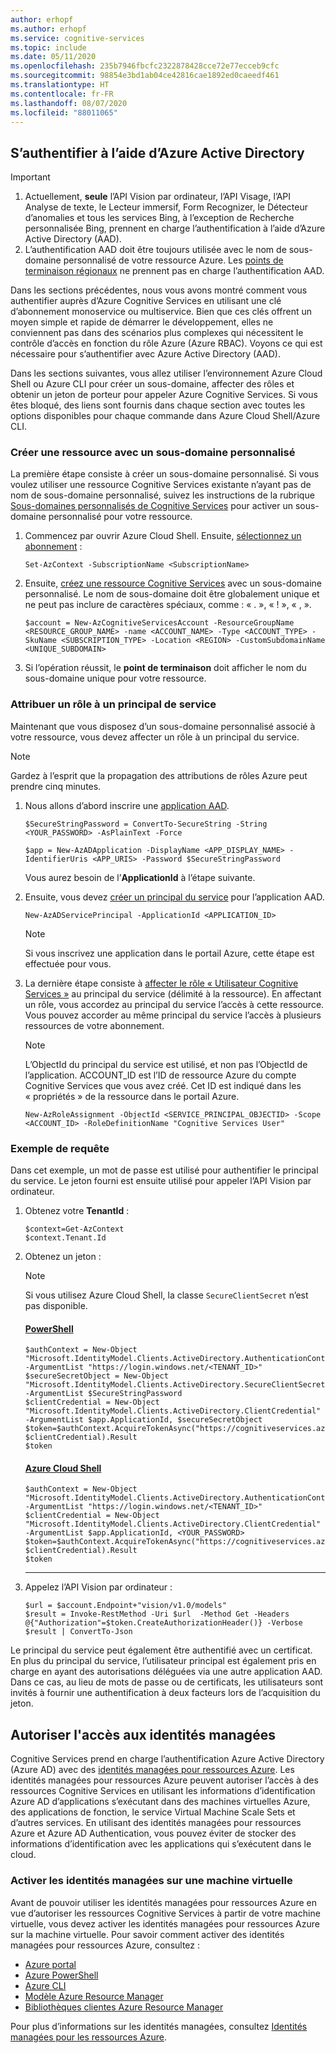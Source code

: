 ```yaml
---
author: erhopf
ms.author: erhopf
ms.service: cognitive-services
ms.topic: include
ms.date: 05/11/2020
ms.openlocfilehash: 235b7946fbcfc2322878428cce72e77ecceb9cfc
ms.sourcegitcommit: 98854e3bd1ab04ce42816cae1892ed0caeedf461
ms.translationtype: HT
ms.contentlocale: fr-FR
ms.lasthandoff: 08/07/2020
ms.locfileid: "88011065"
---
```

## <a name="authenticate-with-azure-active-directory"></a>S’authentifier à l’aide d’Azure Active Directory

> [!IMPORTANT]
> 1. Actuellement, **seule** l’API Vision par ordinateur, l’API Visage, l’API Analyse de texte, le Lecteur immersif, Form Recognizer, le Détecteur d’anomalies et tous les services Bing, à l’exception de Recherche personnalisée Bing, prennent en charge l’authentification à l’aide d’Azure Active Directory (AAD).
> 2. L’authentification AAD doit être toujours utilisée avec le nom de sous-domaine personnalisé de votre ressource Azure. Les [points de terminaison régionaux](https://docs.microsoft.com/azure/cognitive-services/cognitive-services-custom-subdomains#is-there-a-list-of-regional-endpoints) ne prennent pas en charge l’authentification AAD.

Dans les sections précédentes, nous vous avons montré comment vous authentifier auprès d’Azure Cognitive Services en utilisant une clé d’abonnement monoservice ou multiservice. Bien que ces clés offrent un moyen simple et rapide de démarrer le développement, elles ne conviennent pas dans des scénarios plus complexes qui nécessitent le contrôle d’accès en fonction du rôle Azure (Azure RBAC). Voyons ce qui est nécessaire pour s’authentifier avec Azure Active Directory (AAD).

Dans les sections suivantes, vous allez utiliser l’environnement Azure Cloud Shell ou Azure CLI pour créer un sous-domaine, affecter des rôles et obtenir un jeton de porteur pour appeler Azure Cognitive Services. Si vous êtes bloqué, des liens sont fournis dans chaque section avec toutes les options disponibles pour chaque commande dans Azure Cloud Shell/Azure CLI.

### <a name="create-a-resource-with-a-custom-subdomain"></a>Créer une ressource avec un sous-domaine personnalisé

La première étape consiste à créer un sous-domaine personnalisé. Si vous voulez utiliser une ressource Cognitive Services existante n’ayant pas de nom de sous-domaine personnalisé, suivez les instructions de la rubrique [Sous-domaines personnalisés de Cognitive Services](https://docs.microsoft.com/azure/cognitive-services/cognitive-services-custom-subdomains#how-does-this-impact-existing-resources) pour activer un sous-domaine personnalisé pour votre ressource.

1. Commencez par ouvrir Azure Cloud Shell. Ensuite, [sélectionnez un abonnement](https://docs.microsoft.com/powershell/module/az.accounts/set-azcontext?view=azps-3.3.0) :

   ```powershell-interactive
   Set-AzContext -SubscriptionName <SubscriptionName>
   ```

2. Ensuite, [créez une ressource Cognitive Services](https://docs.microsoft.com/powershell/module/az.cognitiveservices/new-azcognitiveservicesaccount?view=azps-1.8.0) avec un sous-domaine personnalisé. Le nom de sous-domaine doit être globalement unique et ne peut pas inclure de caractères spéciaux, comme : « . », « ! », « , ».

   ```powershell-interactive
   $account = New-AzCognitiveServicesAccount -ResourceGroupName <RESOURCE_GROUP_NAME> -name <ACCOUNT_NAME> -Type <ACCOUNT_TYPE> -SkuName <SUBSCRIPTION_TYPE> -Location <REGION> -CustomSubdomainName <UNIQUE_SUBDOMAIN>
   ```

3. Si l’opération réussit, le **point de terminaison** doit afficher le nom du sous-domaine unique pour votre ressource.


### <a name="assign-a-role-to-a-service-principal"></a>Attribuer un rôle à un principal de service

Maintenant que vous disposez d’un sous-domaine personnalisé associé à votre ressource, vous devez affecter un rôle à un principal du service.

> [!NOTE]
> Gardez à l’esprit que la propagation des attributions de rôles Azure peut prendre cinq minutes.

1. Nous allons d’abord inscrire une [application AAD](https://docs.microsoft.com/powershell/module/Az.Resources/New-AzADApplication?view=azps-1.8.0).

   ```powershell-interactive
   $SecureStringPassword = ConvertTo-SecureString -String <YOUR_PASSWORD> -AsPlainText -Force

   $app = New-AzADApplication -DisplayName <APP_DISPLAY_NAME> -IdentifierUris <APP_URIS> -Password $SecureStringPassword
   ```

   Vous aurez besoin de l’**ApplicationId** à l’étape suivante.

2. Ensuite, vous devez [créer un principal du service](https://docs.microsoft.com/powershell/module/az.resources/new-azadserviceprincipal?view=azps-1.8.0) pour l’application AAD.

   ```powershell-interactive
   New-AzADServicePrincipal -ApplicationId <APPLICATION_ID>
   ```

   >[!NOTE]
   > Si vous inscrivez une application dans le portail Azure, cette étape est effectuée pour vous.

3. La dernière étape consiste à [affecter le rôle « Utilisateur Cognitive Services »](https://docs.microsoft.com/powershell/module/az.Resources/New-azRoleAssignment?view=azps-1.8.0) au principal du service (délimité à la ressource). En affectant un rôle, vous accordez au principal du service l’accès à cette ressource. Vous pouvez accorder au même principal du service l’accès à plusieurs ressources de votre abonnement.
   >[!NOTE]
   > L’ObjectId du principal du service est utilisé, et non pas l’ObjectId de l’application.
   > ACCOUNT_ID est l’ID de ressource Azure du compte Cognitive Services que vous avez créé. Cet ID est indiqué dans les « propriétés » de la ressource dans le portail Azure.

   ```azurecli-interactive
   New-AzRoleAssignment -ObjectId <SERVICE_PRINCIPAL_OBJECTID> -Scope <ACCOUNT_ID> -RoleDefinitionName "Cognitive Services User"
   ```

### <a name="sample-request"></a>Exemple de requête

Dans cet exemple, un mot de passe est utilisé pour authentifier le principal du service. Le jeton fourni est ensuite utilisé pour appeler l’API Vision par ordinateur.

1. Obtenez votre **TenantId** :
   ```powershell-interactive
   $context=Get-AzContext
   $context.Tenant.Id
   ```

2. Obtenez un jeton :
   > [!NOTE]
   > Si vous utilisez Azure Cloud Shell, la classe `SecureClientSecret` n’est pas disponible. 

   #### <a name="powershell"></a>[PowerShell](#tab/powershell)
   ```powershell-interactive
   $authContext = New-Object "Microsoft.IdentityModel.Clients.ActiveDirectory.AuthenticationContext" -ArgumentList "https://login.windows.net/<TENANT_ID>"
   $secureSecretObject = New-Object "Microsoft.IdentityModel.Clients.ActiveDirectory.SecureClientSecret" -ArgumentList $SecureStringPassword   
   $clientCredential = New-Object "Microsoft.IdentityModel.Clients.ActiveDirectory.ClientCredential" -ArgumentList $app.ApplicationId, $secureSecretObject
   $token=$authContext.AcquireTokenAsync("https://cognitiveservices.azure.com/", $clientCredential).Result
   $token
   ```
   
   #### <a name="azure-cloud-shell"></a>[Azure Cloud Shell](#tab/azure-cloud-shell)
   ```Azure Cloud Shell
   $authContext = New-Object "Microsoft.IdentityModel.Clients.ActiveDirectory.AuthenticationContext" -ArgumentList "https://login.windows.net/<TENANT_ID>"
   $clientCredential = New-Object "Microsoft.IdentityModel.Clients.ActiveDirectory.ClientCredential" -ArgumentList $app.ApplicationId, <YOUR_PASSWORD>
   $token=$authContext.AcquireTokenAsync("https://cognitiveservices.azure.com/", $clientCredential).Result
   $token
   ``` 

   ---

3. Appelez l’API Vision par ordinateur :
   ```powershell-interactive
   $url = $account.Endpoint+"vision/v1.0/models"
   $result = Invoke-RestMethod -Uri $url  -Method Get -Headers @{"Authorization"=$token.CreateAuthorizationHeader()} -Verbose
   $result | ConvertTo-Json
   ```

Le principal du service peut également être authentifié avec un certificat. En plus du principal du service, l’utilisateur principal est également pris en charge en ayant des autorisations déléguées via une autre application AAD. Dans ce cas, au lieu de mots de passe ou de certificats, les utilisateurs sont invités à fournir une authentification à deux facteurs lors de l’acquisition du jeton.

## <a name="authorize-access-to-managed-identities"></a>Autoriser l'accès aux identités managées
 
Cognitive Services prend en charge l’authentification Azure Active Directory (Azure AD) avec des [identités managées pour ressources Azure](https://docs.microsoft.com/azure/active-directory/managed-identities-azure-resources/overview). Les identités managées pour ressources Azure peuvent autoriser l’accès à des ressources Cognitive Services en utilisant les informations d’identification Azure AD d’applications s’exécutant dans des machines virtuelles Azure, des applications de fonction, le service Virtual Machine Scale Sets et d’autres services. En utilisant des identités managées pour ressources Azure et Azure AD Authentication, vous pouvez éviter de stocker des informations d’identification avec les applications qui s’exécutent dans le cloud.  

### <a name="enable-managed-identities-on-a-vm"></a>Activer les identités managées sur une machine virtuelle

Avant de pouvoir utiliser les identités managées pour ressources Azure en vue d’autoriser les ressources Cognitive Services à partir de votre machine virtuelle, vous devez activer les identités managées pour ressources Azure sur la machine virtuelle. Pour savoir comment activer des identités managées pour ressources Azure, consultez :

- [Azure portal](https://docs.microsoft.com/azure/active-directory/managed-service-identity/qs-configure-portal-windows-vm)
- [Azure PowerShell](https://docs.microsoft.com/azure/active-directory/managed-identities-azure-resources/qs-configure-powershell-windows-vm)
- [Azure CLI](https://docs.microsoft.com/azure/active-directory/managed-identities-azure-resources/qs-configure-cli-windows-vm)
- [Modèle Azure Resource Manager](https://docs.microsoft.com/azure/active-directory/managed-identities-azure-resources/qs-configure-template-windows-vm)
- [Bibliothèques clientes Azure Resource Manager](https://docs.microsoft.com/azure/active-directory/managed-identities-azure-resources/qs-configure-sdk-windows-vm)

Pour plus d’informations sur les identités managées, consultez [Identités managées pour les ressources Azure](https://docs.microsoft.com/azure/active-directory/managed-identities-azure-resources/overview).
